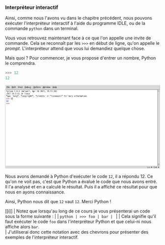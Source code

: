 ### Interpréteur interactif

Ainsi, comme nous l'avons vu dans le chapitre précédent, nous pouvons exécuter l'interpréteur interactif à l'aide du programme IDLE, ou de la commande `python` dans un terminal.

Vous vous retrouvez maintenant face à ce que l'on appelle une invite de commande.
Cela se reconnaît par les `>>>` en début de ligne, qu'on appelle le _prompt_.
L'interpréteur attend que vous lui demandiez quelque chose.

Mais quoi ? Pour commencer, je vous propose d'entrer un nombre, Python le comprendra.

```python
>>> 12
12
```

![Exécution dans l'interpréteur interactif.](img/idle_exec.png)

Nous avons demandé à Python d'exécuter le code `12`, il a répondu 12.
Ce qu'on ne voit pas, c'est que Python a évalué le code que nous avons entré. Il l'a analysé et en a calculé le résultat.
Puis il a affiché ce résultat pour que nous en ayons connaissance.

Ainsi, Python nous dit que `12` vaut `12`. Merci Python !

[[i]]
| Notez que lorsqu'au long de ce cours je vous présenterai un code sous la forme suivante :
|
| ```python
| >>> foo
| bar
| ```
|
| Cela signifie qu'il faut exécuter le code `foo` dans l'interpréteur Python et que celui-ni nous affiche alors `bar`.  
| J'utiliserai donc cette notation avec des chevrons pour présenter des exemples de l'interpréteur interactif.
